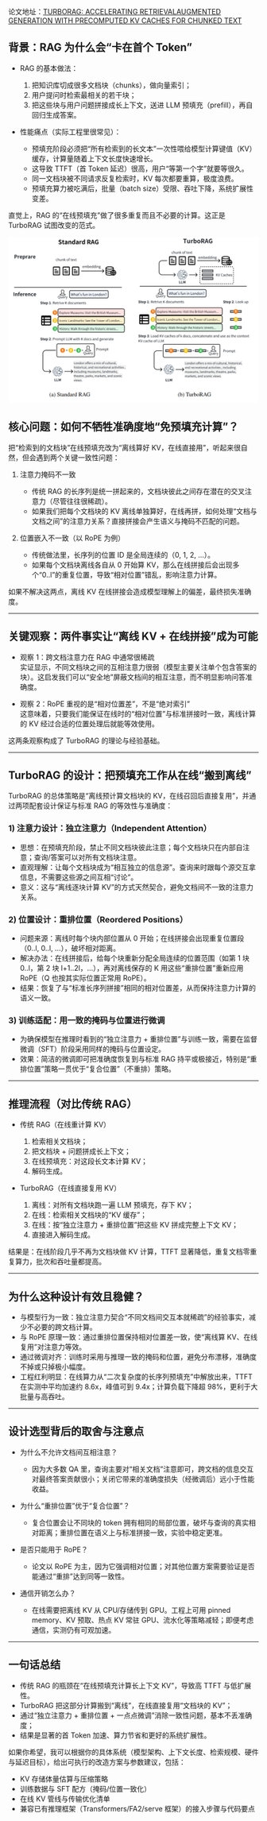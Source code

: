 论文地址：[TURBORAG: ACCELERATING RETRIEVALAUGMENTED GENERATION WITH PRECOMPUTED KV CACHES FOR CHUNKED TEXT](https://arxiv.org/pdf/2410.07590)
## 背景：RAG 为什么会“卡在首个 Token”

- RAG 的基本做法：
    
    1. 把知识库切成很多文档块（chunks），做向量索引；
    2. 用户提问时检索最相关的若干块；
    3. 把这些块与用户问题拼接成长上下文，送进 LLM 预填充（prefill），再自回归生成答案。
- 性能痛点（实际工程里很常见）：
    
    - 预填充阶段必须把“所有检索到的长文本”一次性喂给模型计算键值（KV）缓存，计算量随着上下文长度快速增长。
    - 这导致 TTFT（首 Token 延迟）很高，用户“等第一个字”就要等很久。
    - 同一文档块被不同请求反复检索时，KV 每次都要重算，极度浪费。
    - 预填充算力被吃满后，批量（batch size）受限、吞吐下降，系统扩展性变差。

直觉上，RAG 的“在线预填充”做了很多重复而且不必要的计算。这正是 TurboRAG 试图改变的范式。

![](imgs/Pasted%20image%2020250825000934.png)

## 核心问题：如何不牺牲准确度地“免预填充计算”？

把“检索到的文档块”在线预填充改为“离线算好 KV，在线直接用”，听起来很自然，但会遇到两个关键一致性问题：

1. 注意力掩码不一致
    
    - 传统 RAG 的长序列是统一拼起来的，文档块彼此之间存在潜在的交叉注意力（尽管往往很稀疏）。
    - 如果我们把每个文档块的 KV 离线单独算好，在线再拼，如何处理“文档与文档之间”的注意力关系？直接拼接会产生语义与掩码不匹配的问题。
2. 位置嵌入不一致（以 RoPE 为例）
    
    - 传统做法里，长序列的位置 ID 是全局连续的（0, 1, 2, …）。
    - 如果每个文档块离线各自从 0 开始算 KV，那么在线拼接后会出现多个“0..l”的重复位置，导致“相对位置”错乱，影响注意力计算。

如果不解决这两点，离线 KV 在线拼接会造成模型理解上的偏差，最终损失准确度。

---

## 关键观察：两件事实让“离线 KV + 在线拼接”成为可能

- 观察 1：跨文档注意力在 RAG 中通常很稀疏  
    实证显示，不同文档块之间的互相注意力很弱（模型主要关注单个包含答案的块）。这启发我们可以“安全地”屏蔽文档间的相互注意，而不明显影响问答准确度。
    
- 观察 2：RoPE 重视的是“相对位置差”，不是“绝对索引”  
    这意味着，只要我们能保证在线时的“相对位置”与标准拼接时一致，离线计算的 KV 经过合适的位置处理后就能等效使用。
    

这两条观察构成了 TurboRAG 的理论与经验基础。

---

## TurboRAG 的设计：把预填充工作从在线“搬到离线”

TurboRAG 的总体策略是“离线预计算文档块的 KV，在线召回后直接复用”，并通过两项配套设计保证与标准 RAG 的等效性与准确度：

### 1) 注意力设计：独立注意力（Independent Attention）

- 思想：在预填充阶段，禁止不同文档块彼此注意；每个文档块只在内部自注意；查询/答案可以对所有文档块注意。
- 直观理解：让每个文档块成为“相互独立的信息源”。查询来时跟每个源交互拿信息，不需要这些源之间互相“讨论”。
- 意义：这与“离线逐块计算 KV”的方式天然契合，避免文档间不一致的注意力关系。

### 2) 位置设计：重排位置（Reordered Positions）

- 问题来源：离线时每个块内部位置从 0 开始；在线拼接会出现重复位置段（0..l, 0..l, …），破坏相对距离。
- 解决办法：在线拼接后，给每个块重新分配全局连续的位置范围（如第 1 块 0..l，第 2 块 l+1..2l，…），再对离线保存的 K 用这些“重排位置”重新应用 RoPE（Q 也按其实际位置正常用 RoPE）。
- 结果：恢复了与“标准长序列拼接”相同的相对位置差，从而保持注意力计算的语义一致。

### 3) 训练适配：用一致的掩码与位置进行微调

- 为确保模型在推理时看到的“独立注意力 + 重排位置”与训练一致，需要在监督微调（SFT）阶段采用同样的掩码与位置设定。
- 效果：简洁的微调即可把准确度恢复到与标准 RAG 持平或极接近，特别是“重排位置”策略一贯优于“复合位置”（不重排）策略。

---

## 推理流程（对比传统 RAG）

- 传统 RAG（在线重计算 KV）
    
    1. 检索相关文档块；
    2. 把文档块 + 问题拼成长上下文；
    3. 在线预填充：对这段长文本计算 KV；
    4. 解码生成。
- TurboRAG（在线直接复用 KV）
    
    1. 离线：对所有文档块跑一遍 LLM 预填充，存下 KV；
    2. 在线：检索相关文档块的“KV 缓存”；
    3. 在线：按“独立注意力 + 重排位置”把这些 KV 拼成完整上下文 KV；
    4. 直接进入解码生成。

结果是：在线阶段几乎不再为文档块做 KV 计算，TTFT 显著降低，重复文档零重复算力，批次和吞吐量都提高。

---

## 为什么这种设计有效且稳健？

- 与模型行为一致：独立注意力契合“不同文档间交互本就稀疏”的经验事实，减少不必要的跨文档计算。
- 与 RoPE 原理一致：通过重排位置保持相对位置差一致，使“离线算 KV、在线复用”对注意力等效。
- 通过微调对齐：训练时采用与推理一致的掩码和位置，避免分布漂移，准确度不掉或只掉极小幅度。
- 工程红利明显：在线算力从“二次复杂度的长序列预填充”中解放出来，TTFT在实测中平均加速约 8.6x，峰值可到 9.4x；计算负载下降超 98%，更利于大批量与高吞吐。

---

## 设计选型背后的取舍与注意点

- 为什么不允许文档间互相注意？
    
    - 因为大多数 QA 里，查询主要对“相关文档”注意即可，跨文档的信息交互对最终答案贡献很小；关闭它带来的准确度损失（经微调后）远小于性能收益。
- 为什么“重排位置”优于“复合位置”？
    
    - 复合位置会让不同块的 token 拥有相同的局部位置，破坏与查询的真实相对距离；重排位置在语义上与标准拼接一致，实验中稳定更准。
- 是否只能用于 RoPE？
    
    - 论文以 RoPE 为主，因为它强调相对位置；对其他位置方案需要验证是否能通过“重排”达到同等一致性。
- 通信开销怎么办？
    
    - 在线需要把离线 KV 从 CPU/存储传到 GPU。工程上可用 pinned memory、KV 预取、热点 KV 常驻 GPU、流水化等策略减轻；即便考虑通信，实测仍有可观加速。

---

## 一句话总结

- 传统 RAG 的瓶颈在“在线预填充计算长上下文 KV”，导致高 TTFT 与低扩展性。
- TurboRAG 把这部分计算搬到“离线”，在线直接复用“文档块的 KV”；
- 通过“独立注意力 + 重排位置 + 一点点微调”消除一致性问题，基本不丢准确度；
- 结果是显著的首 Token 加速、算力节省和更好的系统扩展性。

如果你希望，我可以根据你的具体系统（模型架构、上下文长度、检索规模、硬件与延迟目标），给出可执行的改造方案与参数建议，包括：

- KV 存储体量估算与压缩策略
- 训练数据与 SFT 配方（掩码/位置一致化）
- 在线 KV 管线与传输优化清单
- 兼容已有推理框架（Transformers/FA2/serve 框架）的接入步骤与代码要点